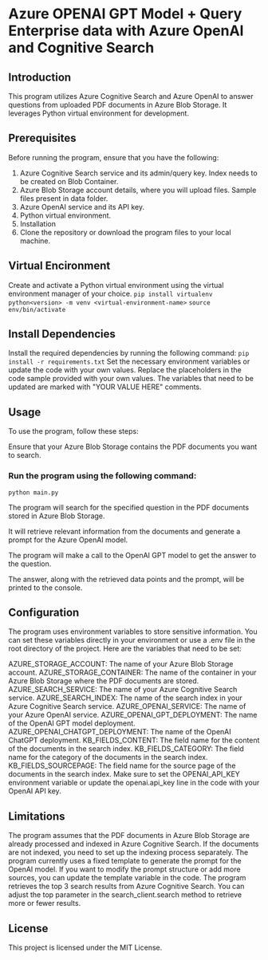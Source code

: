 # Azure OPENAI GPT Model + Query Enterprise data with Azure OpenAI and Cognitive Search
## Introduction
This program utilizes Azure Cognitive Search and Azure OpenAI to answer questions from uploaded PDF documents in Azure Blob Storage. It leverages Python virtual environment for development.

## Prerequisites
Before running the program, ensure that you have the following:

1. Azure Cognitive Search service and its admin/query key. Index needs to be created on Blob Container.
2. Azure Blob Storage account details, where you will upload files. Sample files present in data folder.
3. Azure OpenAI service and its API key.
4. Python virtual environment.
5. Installation
6. Clone the repository or download the program files to your local machine.

## Virtual Encironment
Create and activate a Python virtual environment using the virtual environment manager of your choice.
`pip install virtualenv`
`python<version> -m venv <virtual-environment-name>`
`source env/bin/activate`

## Install Dependencies
Install the required dependencies by running the following command:
`pip install -r requirements.txt`
Set the necessary environment variables or update the code with your own values. Replace the placeholders in the code sample provided with your own values. The variables that need to be updated are marked with "YOUR VALUE HERE" comments.

## Usage
To use the program, follow these steps:

Ensure that your Azure Blob Storage contains the PDF documents you want to search.

### Run the program using the following command:
`python main.py`

The program will search for the specified question in the PDF documents stored in Azure Blob Storage.

It will retrieve relevant information from the documents and generate a prompt for the Azure OpenAI model.

The program will make a call to the OpenAI GPT model to get the answer to the question.

The answer, along with the retrieved data points and the prompt, will be printed to the console.

## Configuration
The program uses environment variables to store sensitive information. You can set these variables directly in your environment or use a .env file in the root directory of the project. Here are the variables that need to be set:

AZURE_STORAGE_ACCOUNT: The name of your Azure Blob Storage account.
AZURE_STORAGE_CONTAINER: The name of the container in your Azure Blob Storage where the PDF documents are stored.
AZURE_SEARCH_SERVICE: The name of your Azure Cognitive Search service.
AZURE_SEARCH_INDEX: The name of the search index in your Azure Cognitive Search service.
AZURE_OPENAI_SERVICE: The name of your Azure OpenAI service.
AZURE_OPENAI_GPT_DEPLOYMENT: The name of the OpenAI GPT model deployment.
AZURE_OPENAI_CHATGPT_DEPLOYMENT: The name of the OpenAI ChatGPT deployment.
KB_FIELDS_CONTENT: The field name for the content of the documents in the search index.
KB_FIELDS_CATEGORY: The field name for the category of the documents in the search index.
KB_FIELDS_SOURCEPAGE: The field name for the source page of the documents in the search index.
Make sure to set the OPENAI_API_KEY environment variable or update the openai.api_key line in the code with your OpenAI API key.

## Limitations
The program assumes that the PDF documents in Azure Blob Storage are already processed and indexed in Azure Cognitive Search. If the documents are not indexed, you need to set up the indexing process separately.
The program currently uses a fixed template to generate the prompt for the OpenAI model. If you want to modify the prompt structure or add more sources, you can update the template variable in the code.
The program retrieves the top 3 search results from Azure Cognitive Search. You can adjust the top parameter in the search_client.search method to retrieve more or fewer results.
## License
This project is licensed under the MIT License.